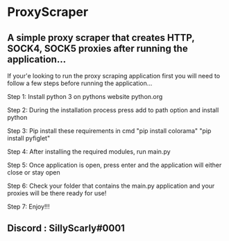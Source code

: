 # ProxyScraper
A simple proxy scraper that creates HTTP, SOCK4, SOCK5 proxies after running the application...
-----------------------------------------------------------------------------------------------------------------------------------
If your'e looking to run the proxy scraping application first you will need to follow a few steps before running the application...

Step 1: Install python 3 on pythons website python.org

Step 2: During the installation process press add to path option and install python

Step 3: Pip install these requirements in cmd "pip install colorama" "pip install pyfiglet"

Step 4: After installing the required modules, run main.py 

Step 5: Once application is open, press enter and the application will either close or stay open

Step 6: Check your folder that contains the main.py application and your proxies will be there ready for use!

Step 7: Enjoy!!!

Discord : SillyScarly#0001
---------------------------------------------------------------
